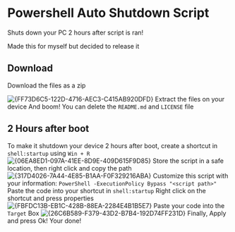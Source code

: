 # Powershell Auto Shutdown Script
Shuts down your PC 2 hours after script is ran!

Made this for myself but decided to release it

## Download
Download the files as a zip

![{FF73D6C5-122D-4716-AEC3-C415AB920DFD}](https://github.com/user-attachments/assets/0a62b92b-a87e-4928-b29b-129bc60f1dc4)
Extract the files on your device
And boom! You can delete the ```README.md``` and ```LICENSE``` file

## 2 Hours after boot
To make it shutdown your device 2 hours after boot, create a shortcut in ```shell:startup``` using ```Win + R```
![{06EA8ED1-097A-41EE-8D9E-409D615F9D85}](https://github.com/user-attachments/assets/14722f65-7c93-45f1-a3d9-24c01ff45d57)
Store the script in a safe location, then right click and copy the path
![{317D4026-7A44-4E85-B1AA-F0F329216ABA}](https://github.com/user-attachments/assets/b6b0103b-94a9-46a8-83c1-7ffd81bfb197)
Customize this script with your information:
```PowerShell -ExecutionPolicy Bypass "<script path>"```
Paste the code into your shortcut in ```shell:startup```
Right click on the shortcut and press properties
![{FBFDC13B-EB1C-428B-88EA-2284E4B1B5E7}](https://github.com/user-attachments/assets/e76ce8ca-9e24-41fb-a1b6-40986d4e6f54)
Paste your code into the ```Target``` Box
![{26C6B589-F379-43D2-B7B4-192D74FF231D}](https://github.com/user-attachments/assets/c6f907d7-f29d-41d7-8c7c-0bccb3ec2e7f)
Finally, Apply and press Ok!
Your done!
